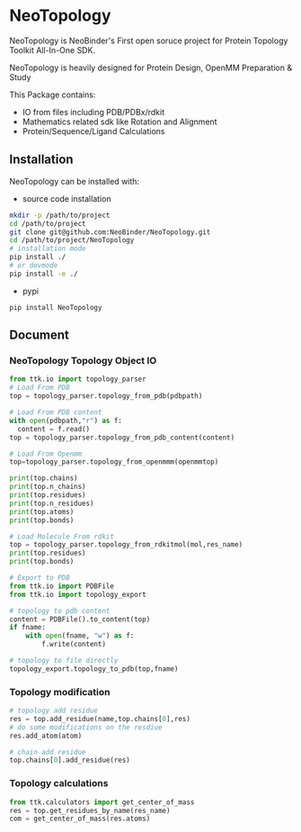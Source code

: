# NeoTopology

NeoTopology is NeoBinder's First open soruce project for Protein Topology Toolkit All-In-One SDK.

NeoTopology is heavily designed for Protein Design, OpenMM Preparation & Study

This Package contains:
- IO from files including PDB/PDBx/rdkit
- Mathematics related sdk like Rotation and Alignment
- Protein/Sequence/Ligand Calculations

## Installation
NeoTopology can be installed with:

* source code installation
```bash
mkdir -p /path/to/project
cd /path/to/project
git clone git@github.com:NeoBinder/NeoTopology.git
cd /path/to/project/NeoTopology
# installation mode
pip install ./
# or devmode
pip install -e ./
```

* pypi
```
pip install NeoTopology
```

## Document
### NeoTopology Topology Object IO
```python
from ttk.io import topology_parser
# Load From PDB
top = topology_parser.topology_from_pdb(pdbpath)

# Load From PDB content
with open(pdbpath,"r") as f:
  content = f.read()
top = topology_parser.topology_from_pdb_content(content)

# Load From Openmm
top=topology_parser.topology_from_openmmm(openmmtop)

print(top.chains)
print(top.n_chains)
print(top.residues)
print(top.n_residues)
print(top.atoms)
print(top.bonds)

# Load Molecule From rdkit
top = topology_parser.topology_from_rdkitmol(mol,res_name)
print(top.residues)
print(top.bonds)

# Export to PDB
from ttk.io import PDBFile
from ttk.io import topology_export

# topology to pdb content
content = PDBFile().to_content(top)
if fname:
    with open(fname, "w") as f:
        f.write(content)

# topology to file directly
topology_export.topology_to_pdb(top,fname)
```

### Topology modification
```python
# topology add residue
res = top.add_residue(name,top.chains[0],res)
# do some modifications on the resdiue
res.add_atom(atom)

# chain add residue
top.chains[0].add_residue(res)
```


### Topology calculations
```python
from ttk.calculators import get_center_of_mass
res = top.get_residues_by_name(res_name)
com = get_center_of_mass(res.atoms)
```
